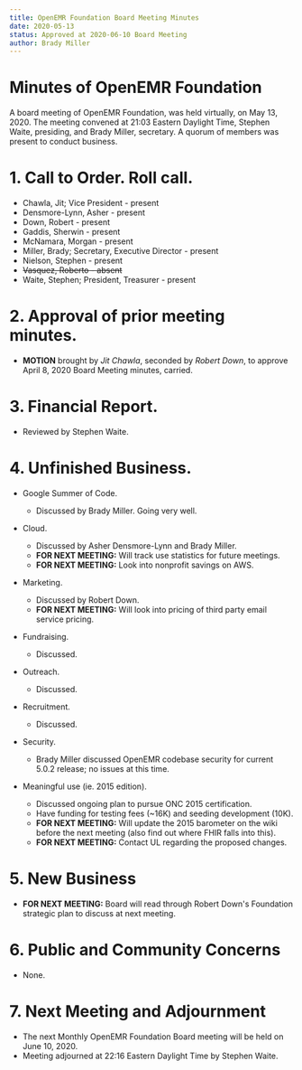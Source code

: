 ```yaml
---
title: OpenEMR Foundation Board Meeting Minutes
date: 2020-05-13
status: Approved at 2020-06-10 Board Meeting
author: Brady Miller
---
```


# Minutes of OpenEMR Foundation

A board meeting of OpenEMR Foundation, was held virtually, on May 13, 2020. The meeting
convened at 21:03 Eastern Daylight Time, Stephen Waite, presiding, and Brady Miller,
secretary. A quorum of members was present to conduct business.

# 1. Call to Order. Roll call.

- Chawla, Jit; Vice President - present
- Densmore-Lynn, Asher - present
- Down, Robert - present
- Gaddis, Sherwin - present
- McNamara, Morgan - present
- Miller, Brady; Secretary, Executive Director - present
- Nielson, Stephen - present
- ~~Vasquez, Roberto - absent~~
- Waite, Stephen; President, Treasurer - present

# 2. Approval of prior meeting minutes.

- **MOTION** brought by _Jit Chawla_, seconded by _Robert Down_, to approve April 8, 2020 Board Meeting minutes, carried.

# 3. Financial Report.
- Reviewed by Stephen Waite.

# 4. Unfinished Business.

- Google Summer of Code.

  - Discussed by Brady Miller. Going very well.

- Cloud.

  - Discussed by Asher Densmore-Lynn and Brady Miller.
  - **FOR NEXT MEETING:** Will track use statistics for future meetings.
  - **FOR NEXT MEETING:** Look into nonprofit savings on AWS.

- Marketing.

  - Discussed by Robert Down.
  - **FOR NEXT MEETING:** Will look into pricing of third party email service pricing.

- Fundraising.

  - Discussed.

- Outreach.

  - Discussed.

- Recruitment.

  - Discussed.

- Security.

  - Brady Miller discussed OpenEMR codebase security for current 5.0.2 release; no issues at this time.

- Meaningful use (ie. 2015 edition).

  - Discussed ongoing plan to pursue ONC 2015 certification.
  - Have funding for testing fees (~16K) and seeding development (10K).
  - **FOR NEXT MEETING:** Will update the 2015 barometer on the wiki before the next meeting (also find out where FHIR falls into this).
  - **FOR NEXT MEETING:** Contact UL regarding the proposed changes.

# 5. New Business

- **FOR NEXT MEETING:** Board will read through Robert Down's Foundation strategic plan to discuss at next meeting.

# 6. Public and Community Concerns

- None.

# 7. Next Meeting and Adjournment

- The next Monthly OpenEMR Foundation Board meeting will be held on June 10, 2020.
- Meeting adjourned at 22:16 Eastern Daylight Time by Stephen Waite.
